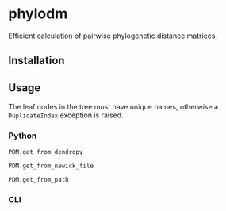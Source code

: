 # phylodm
Efficient calculation of pairwise phylogenetic distance matrices.

## Installation

## Usage
The leaf nodes in the tree must have unique names, otherwise a `DuplicateIndex` exception is raised.

### Python

`PDM.get_from_dendropy`


`PDM.get_from_newick_file`

`PDM.get_from_path`


### CLI

